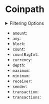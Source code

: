 
# Coinpath

<details>
<summary>Filtering Options</summary>

- `currency`:
- `date`:
- `depth`:
- `initialAddress`:
- `initialDate`:
- `initialTime`:
- `options`:
- `receiver`:
- `sender`:
- `time`:
  
</details>

- `amount`:
- `any`:
- `block`:
- `count`:
- `countBigInt`:
- `currency`:
- `depth`:
- `maximum`:
- `minimum`:
- `receiver`:
- `sender`:
- `transaction`:
- `transactions`: